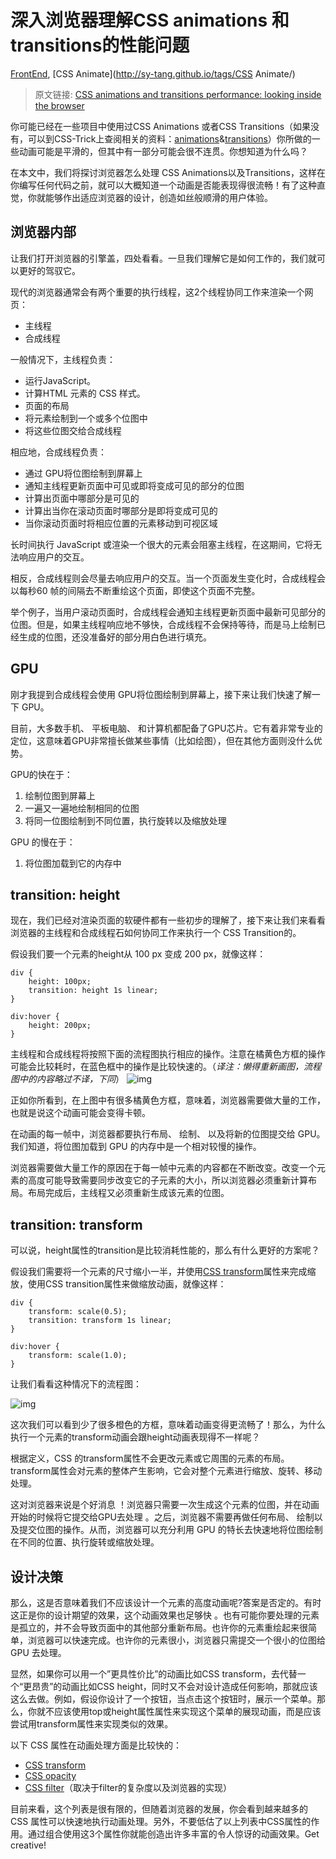 # 深入浏览器理解CSS animations 和 transitions的性能问题

 [FrontEnd](http://sy-tang.github.io/tags/FrontEnd/), [CSS Animate](http://sy-tang.github.io/tags/CSS Animate/)

> 原文链接: [CSS animations and transitions performance: looking inside the browser](http://blogs.adobe.com/webplatform/2014/03/18/css-animations-and-transitions-performance/)

你可能已经在一些项目中使用过CSS Animations 或者CSS Transitions（如果没有，可以到CSS-Trick上查阅相关的资料：[animations](http://css-tricks.com/almanac/properties/a/animation/)&[transitions](http://css-tricks.com/almanac/properties/t/transition/)）你所做的一些动画可能是平滑的，但其中有一部分可能会很不连贯。你想知道为什么吗？

在本文中，我们将探讨浏览器怎么处理 CSS Animations以及Transitions，这样在你编写任何代码之前，就可以大概知道一个动画是否能表现得很流畅！有了这种直觉，你就能够作出适应浏览器的设计，创造如丝般顺滑的用户体验。



## 浏览器内部

让我们打开浏览器的引擎盖，四处看看。一旦我们理解它是如何工作的，我们就可以更好的驾驭它。

现代的浏览器通常会有两个重要的执行线程，这2个线程协同工作来渲染一个网页：

- 主线程
- 合成线程

一般情况下，主线程负责：

- 运行JavaScript。
- 计算HTML 元素的 CSS 样式。
- 页面的布局
- 将元素绘制到一个或多个位图中
- 将这些位图交给合成线程

相应地，合成线程负责：

- 通过 GPU将位图绘制到屏幕上
- 通知主线程更新页面中可见或即将变成可见的部分的位图
- 计算出页面中哪部分是可见的
- 计算出当你在滚动页面时哪部分是即将变成可见的
- 当你滚动页面时将相应位置的元素移动到可视区域

长时间执行 JavaScript 或渲染一个很大的元素会阻塞主线程，在这期间，它将无法响应用户的交互。

相反，合成线程则会尽量去响应用户的交互。当一个页面发生变化时，合成线程会以每秒60 帧的间隔去不断重绘这个页面，即使这个页面不完整。

举个例子，当用户滚动页面时，合成线程会通知主线程更新页面中最新可见部分的位图。但是，如果主线程响应地不够快，合成线程不会保持等待，而是马上绘制已经生成的位图，还没准备好的部分用白色进行填充。

## GPU

刚才我提到合成线程会使用 GPU将位图绘制到屏幕上，接下来让我们快速了解一下 GPU。

目前，大多数手机、 平板电脑、 和计算机都配备了GPU芯片。它有着非常专业的定位，这意味着GPU非常擅长做某些事情（比如绘图），但在其他方面则没什么优势。

GPU的快在于：

1. 绘制位图到屏幕上
2. 一遍又一遍地绘制相同的位图
3. 将同一位图绘制到不同位置，执行旋转以及缩放处理

GPU 的慢在于：

1. 将位图加载到它的内存中

## transition: height

现在，我们已经对渲染页面的软硬件都有一些初步的理解了，接下来让我们来看看浏览器的主线程和合成线程石如何协同工作来执行一个 CSS Transition的。

假设我们要一个元素的height从 100 px 变成 200 px，就像这样：

```
div {
    height: 100px;
    transition: height 1s linear;
}

div:hover {
    height: 200px;
}
```

主线程和合成线程将按照下面的流程图执行相应的操作。注意在橘黄色方框的操作可能会比较耗时，在蓝色框中的操作是比较快速的。（*译注：懒得重新画图，流程图中的内容略过不译，下同*）
![img](http://blogs.adobe.com/webplatform/files/2014/03/animate-height-2x.png)

正如你所看到，在上图中有很多橘黄色方框，意味着，浏览器需要做大量的工作，也就是说这个动画可能会变得卡顿。

在动画的每一帧中，浏览器都要执行布局、 绘制、 以及将新的位图提交给 GPU。我们知道，将位图加载到 GPU 的内存中是一个相对较慢的操作。

浏览器需要做大量工作的原因在于每一帧中元素的内容都在不断改变。改变一个元素的高度可能导致需要同步改变它的子元素的大小，所以浏览器必须重新计算布局。布局完成后，主线程又必须重新生成该元素的位图。

## transition: transform

可以说，height属性的transition是比较消耗性能的，那么有什么更好的方案呢？

假设我们需要将一个元素的尺寸缩小一半，并使用[CSS transform](http://css-tricks.com/almanac/properties/t/transform/)属性来完成缩放，使用CSS transition属性来做缩放动画，就像这样：

```
div {
    transform: scale(0.5);
    transition: transform 1s linear;
}

div:hover {
    transform: scale(1.0);
}
```

让我们看看这种情况下的流程图：

![img](http://blogs.adobe.com/webplatform/files/2014/03/animate-transform-2x.png)

这次我们可以看到少了很多橙色的方框，意味着动画变得更流畅了！那么，为什么执行一个元素的transform动画会跟height动画表现得不一样呢？

根据定义，CSS 的transform属性不会更改元素或它周围的元素的布局。transform属性会对元素的整体产生影响，它会对整个元素进行缩放、旋转、移动处理。

这对浏览器来说是个好消息 ！浏览器只需要一次生成这个元素的位图，并在动画开始的时候将它提交给GPU去处理 。之后，浏览器不需要再做任何布局、 绘制以及提交位图的操作。从而，浏览器可以充分利用 GPU 的特长去快速地将位图绘制在不同的位置、执行旋转或缩放处理。

## 设计决策

那么，这是否意味着我们不应该设计一个元素的高度动画呢?答案是否定的。有时这正是你的设计期望的效果，这个动画效果也足够快 。也有可能你要处理的元素是孤立的，并不会导致页面中的其他部分重新布局。也许你的元素重绘起来很简单，浏览器可以快速完成。也许你的元素很小，浏览器只需提交一个很小的位图给 GPU 去处理。

显然，如果你可以用一个”更具性价比”的动画比如CSS transform，去代替一个“更昂贵”的动画比如CSS height，同时又不会对设计造成任何影响，那就应该这么去做。例如，假设你设计了一个按钮，当点击这个按钮时，展示一个菜单。那么，你就不应该使用top或height属性属性来实现这个菜单的展现动画，而是应该尝试用transform属性来实现类似的效果。

以下 CSS 属性在动画处理方面是比较快的：

- [CSS transform](http://css-tricks.com/almanac/properties/t/transform/)
- [CSS opacity](http://css-tricks.com/almanac/properties/o/opacity/)
- [CSS filter](http://css-tricks.com/almanac/properties/f/filter/)（取决于filter的复杂度以及浏览器的实现）

目前来看，这个列表是很有限的，但随着浏览器的发展，你会看到越来越多的 CSS 属性可以快速地执行动画处理。另外，不要低估了以上列表中CSS属性的作用。通过组合使用这3个属性你就能创造出许多丰富的令人惊讶的动画效果。Get creative!